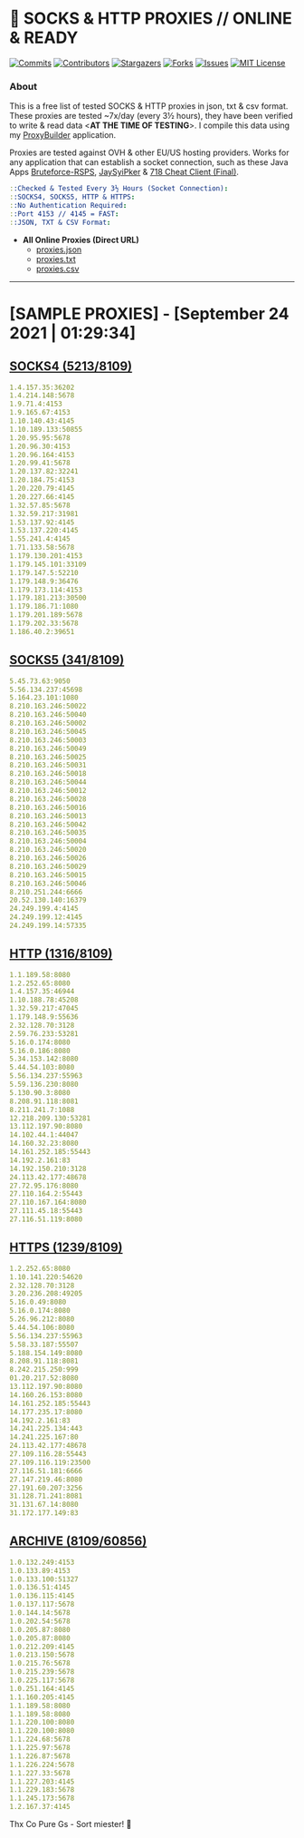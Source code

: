 <!-- MARKDOWN LINKS & IMAGES -->
<!-- https://www.markdownguide.org/basic-syntax/#reference-style-links -->
[contributors-shield]: https://img.shields.io/github/contributors/jetkai/proxy-list?style=for-the-badge
[contributors-url]: https://github.com/jetkai/proxy-list/graphs/contributors
[forks-shield]: https://img.shields.io/github/forks/jetkai/proxy-list?style=for-the-badge
[forks-url]: https://github.com/jetkai/proxy-list/network/members
[stars-shield]: https://img.shields.io/github/stars/jetkai/proxy-list?style=for-the-badge
[stars-url]: https://github.com/jetkai/proxy-list/stargazers
[issues-shield]: https://img.shields.io/github/issues/jetkai/proxy-list?style=for-the-badge
[issues-url]: https://github.com/jetkai/proxy-list/issues
[license-shield]: https://img.shields.io/github/license/jetkai/proxy-list?style=for-the-badge
[license-url]: https://github.com/jetkai/proxy-list/blob/main/LICENSE
[commit-shield]: https://img.shields.io/github/last-commit/jetkai/proxy-list?style=for-the-badge
[commit-url]: https://github.com/jetkai/proxy-list/commits/main

# 🎁 SOCKS & HTTP PROXIES // ONLINE & READY

[![Commits][commit-shield]][commit-url]
[![Contributors][contributors-shield]][contributors-url]
[![Stargazers][stars-shield]][stars-url]
[![Forks][forks-shield]][forks-url]
[![Issues][issues-shield]][issues-url]
[![MIT License][license-shield]][license-url]

### About
This is a free list of tested SOCKS & HTTP proxies in json, txt & csv format. These proxies are tested ~7x/day (every 3½ hours), they have been verified to write & read data <**AT THE TIME OF TESTING**>. I compile this data using my [ProxyBuilder](https://github.com/jetkai/ProxyBuilder) application.

Proxies are tested against OVH & other EU/US hosting providers. Works for any application that can establish a socket connection, such as these Java Apps [Bruteforce-RSPS](https://github.com/KaiBurton/Bruteforce-RSPS), [JaySyiPker](https://github.com/JayArrowz/JaySyiPker) & [718 Cheat Client (Final)](https://github.com/KaiBurton/718-Cheat-Client-Final). 

```yaml
::Checked & Tested Every 3½ Hours (Socket Connection):
::SOCKS4, SOCKS5, HTTP & HTTPS:
::No Authentication Required:
::Port 4153 // 4145 = FAST:
::JSON, TXT & CSV Format:
```

- **All Online Proxies (Direct URL)**
  - [proxies.json](https://raw.githubusercontent.com/jetkai/proxy-list/main/proxies.json)
  - [proxies.txt](https://raw.githubusercontent.com/jetkai/proxy-list/main/proxies.txt)
  - [proxies.csv](https://raw.githubusercontent.com/jetkai/proxy-list/main/proxies.csv)

---

# [SAMPLE PROXIES] - [September 24 2021 | 01:29:34]

## [SOCKS4 (5213/8109)](https://raw.githubusercontent.com/jetkai/proxy-list/main/proxies-socks4.txt)
```yaml
1.4.157.35:36202
1.4.214.148:5678
1.9.71.4:4153
1.9.165.67:4153
1.10.140.43:4145
1.10.189.133:50855
1.20.95.95:5678
1.20.96.30:4153
1.20.96.164:4153
1.20.99.41:5678
1.20.137.82:32241
1.20.184.75:4153
1.20.220.79:4145
1.20.227.66:4145
1.32.57.85:5678
1.32.59.217:31981
1.53.137.92:4145
1.53.137.220:4145
1.55.241.4:4145
1.71.133.58:5678
1.179.130.201:4153
1.179.145.101:33109
1.179.147.5:52210
1.179.148.9:36476
1.179.173.114:4153
1.179.181.213:30500
1.179.186.71:1080
1.179.201.189:5678
1.179.202.33:5678
1.186.40.2:39651
```

## [SOCKS5 (341/8109)](https://raw.githubusercontent.com/jetkai/proxy-list/main/proxies-socks5.txt)
```yaml
5.45.73.63:9050
5.56.134.237:45698
5.164.23.101:1080
8.210.163.246:50022
8.210.163.246:50040
8.210.163.246:50002
8.210.163.246:50045
8.210.163.246:50003
8.210.163.246:50049
8.210.163.246:50025
8.210.163.246:50031
8.210.163.246:50018
8.210.163.246:50044
8.210.163.246:50012
8.210.163.246:50028
8.210.163.246:50016
8.210.163.246:50013
8.210.163.246:50042
8.210.163.246:50035
8.210.163.246:50004
8.210.163.246:50020
8.210.163.246:50026
8.210.163.246:50029
8.210.163.246:50015
8.210.163.246:50046
8.210.251.244:6666
20.52.130.140:16379
24.249.199.4:4145
24.249.199.12:4145
24.249.199.14:57335
```

## [HTTP (1316/8109)](https://raw.githubusercontent.com/jetkai/proxy-list/main/proxies-http.txt)
```yaml
1.1.189.58:8080
1.2.252.65:8080
1.4.157.35:46944
1.10.188.78:45208
1.32.59.217:47045
1.179.148.9:55636
2.32.128.70:3128
2.59.76.233:53281
5.16.0.174:8080
5.16.0.186:8080
5.34.153.142:8080
5.44.54.103:8080
5.56.134.237:55963
5.59.136.230:8080
5.130.90.3:8080
8.208.91.118:8081
8.211.241.7:1088
12.218.209.130:53281
13.112.197.90:8080
14.102.44.1:44047
14.160.32.23:8080
14.161.252.185:55443
14.192.2.161:83
14.192.150.210:3128
24.113.42.177:48678
27.72.95.176:8080
27.110.164.2:55443
27.110.167.164:8080
27.111.45.18:55443
27.116.51.119:8080
```

## [HTTPS (1239/8109)](https://raw.githubusercontent.com/jetkai/proxy-list/main/proxies-https.txt)
```yaml
1.2.252.65:8080
1.10.141.220:54620
2.32.128.70:3128
3.20.236.208:49205
5.16.0.49:8080
5.16.0.174:8080
5.26.96.212:8080
5.44.54.106:8080
5.56.134.237:55963
5.58.33.187:55507
5.188.154.149:8080
8.208.91.118:8081
8.242.215.250:999
01.20.217.52:8080
13.112.197.90:8080
14.160.26.153:8080
14.161.252.185:55443
14.177.235.17:8080
14.192.2.161:83
14.241.225.134:443
14.241.225.167:80
24.113.42.177:48678
27.109.116.28:55443
27.109.116.119:23500
27.116.51.181:6666
27.147.219.46:8080
27.191.60.207:3256
31.128.71.241:8081
31.131.67.14:8080
31.172.177.149:83
```

## [ARCHIVE (8109/60856)](https://raw.githubusercontent.com/jetkai/proxy-list/main/archive/working-proxies-history.txt)
```yaml
1.0.132.249:4153
1.0.133.89:4153
1.0.133.100:51327
1.0.136.51:4145
1.0.136.115:4145
1.0.137.117:5678
1.0.144.14:5678
1.0.202.54:5678
1.0.205.87:8080
1.0.205.87:8080
1.0.212.209:4145
1.0.213.150:5678
1.0.215.76:5678
1.0.215.239:5678
1.0.225.117:5678
1.0.251.164:4145
1.1.160.205:4145
1.1.189.58:8080
1.1.189.58:8080
1.1.220.100:8080
1.1.220.100:8080
1.1.224.68:5678
1.1.225.97:5678
1.1.226.87:5678
1.1.226.224:5678
1.1.227.33:5678
1.1.227.203:4145
1.1.229.183:5678
1.1.245.173:5678
1.2.167.37:4145
```



Thx Co Pure Gs - Sort miester! 💟